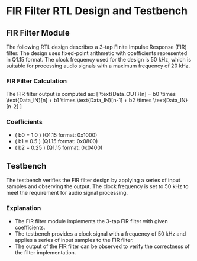 # FIR Filter RTL Design and Testbench

## FIR Filter Module

The following RTL design describes a 3-tap Finite Impulse Response (FIR) filter. The design uses fixed-point arithmetic with coefficients represented in Q1.15 format. The clock frequency used for the design is 50 kHz, which is suitable for processing audio signals with a maximum frequency of 20 kHz.

### FIR Filter Calculation
The FIR filter output is computed as:
\[ \text{Data\_OUT}[n] = b0 \times \text{Data\_IN}[n] + b1 \times \text{Data\_IN}[n-1] + b2 \times \text{Data\_IN}[n-2] \]

### Coefficients
- \( b0 = 1.0 \) (Q1.15 format: 0x1000)
- \( b1 = 0.5 \) (Q1.15 format: 0x0800)
- \( b2 = 0.25 \) (Q1.15 format: 0x0400)


## Testbench

The testbench verifies the FIR filter design by applying a series of input samples and observing the output. The clock frequency is set to 50 kHz to meet the requirement for audio signal processing.

### Explanation

- The FIR filter module implements the 3-tap FIR filter with given coefficients.
- The testbench provides a clock signal with a frequency of 50 kHz and applies a series of input samples to the FIR filter.
- The output of the FIR filter can be observed to verify the correctness of the filter implementation.
